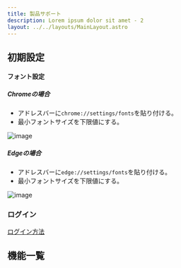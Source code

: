 ```yaml
---
title: 製品サポート
description: Lorem ipsum dolor sit amet - 2
layout: ../../layouts/MainLayout.astro
---
```

## 初期設定
#### フォント設定
##### Chromeの場合
 - アドレスバーに```chrome://settings/fonts```を貼り付ける。
 - 最小フォントサイズを下限値にする。

![image](https://user-images.githubusercontent.com/22786124/212241939-9c30713f-d713-4743-8836-b855eb87793c.png)
##### Edgeの場合
 - アドレスバーに```edge://settings/fonts```を貼り付ける。
 - 最小フォントサイズを下限値にする。
 
![image](https://user-images.githubusercontent.com/22786124/212242049-685571db-b8fb-41bd-be8c-f4bc6c81a8fb.png)

### ログイン
[ログイン方法](contents/index.html)
## 機能一覧

